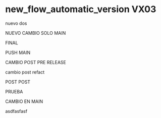 # new_flow_automatic_version  VX03
nuevo
dos


NUEVO CAMBIO SOLO MAIN

FINAL


PUSH MAIN


CAMBIO POST PRE RELEASE


cambio post refact

POST POST


PRUEBA

CAMBIO EN MAIN





asdfasfasf
